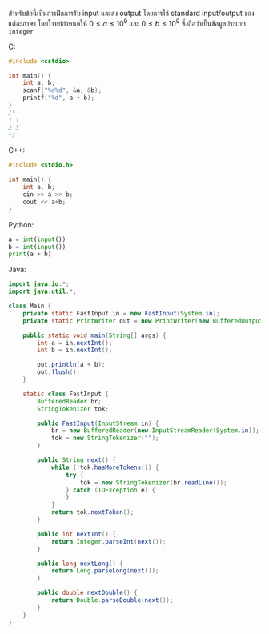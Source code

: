 สำหรับข้อนี้เป็นการฝึกการรับ input และส่ง output โดยการใช้ standard input/output ของแต่ละภาษา โดยโจทย์กำหนดให้ $0 \leq a \leq 10^9$ และ $0 \leq b \leq 10^9$ ซึ่งถือว่าเป็นข้อมูลประเภท `integer`

C:

```c
#include <cstdio>

int main() {
	int a, b;
	scanf("%d%d", &a, &b);
	printf("%d", a + b);
}
/*
1 1
2 3
*/
```

C++:

```cpp
#include <stdio.h>

int main() {
	int a, b;
	cin >> a >> b;
	cout << a+b;
}
```

Python:

```python
a = int(input())
b = int(input())
print(a + b)
```

Java:

```java {8-14, 4}
import java.io.*;
import java.util.*;

class Main {
    private static FastInput in = new FastInput(System.in);
    private static PrintWriter out = new PrintWriter(new BufferedOutputStream(System.out));

    public static void main(String[] args) {
        int a = in.nextInt();
        int b = in.nextInt();

        out.println(a + b);
        out.flush();
    }

    static class FastInput {
        BufferedReader br;
        StringTokenizer tok;

        public FastInput(InputStream in) {
            br = new BufferedReader(new InputStreamReader(System.in));
            tok = new StringTokenizer("");
        }

        public String next() {
            while (!tok.hasMoreTokens()) {
                try {
                    tok = new StringTokenizer(br.readLine());
                } catch (IOException e) {
                }
            }
            return tok.nextToken();
        }

        public int nextInt() {
            return Integer.parseInt(next());
        }

        public long nextLong() {
            return Long.parseLong(next());
        }

        public double nextDouble() {
            return Double.parseDouble(next());
        }
    }
}
```
